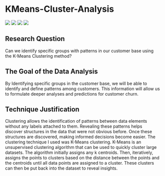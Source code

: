 # KMeans-Cluster-Analysis

[![](https://img.shields.io/badge/Python-blue?style=for-the-badge)](https://github.com/hamzamohdzubair/redant)
[![](https://img.shields.io/badge/KMeans-blueviolet?style=for-the-badge)](https://hamzamohdzubair.github.io/redant/)
[![](https://img.shields.io/badge/SilhoutteVisualizer-yellow?style=for-the-badge)](https://docs.rs/crate/redant/latest)
[![](https://img.shields.io/badge/KElbowVisualizer-orange?style=for-the-badge)](https://crates.io/crates/redant)


## Research Question

Can we identify specific groups with patterns in our customer base using the K-Means Clustering method?

## The Goal of the Data Analysis

By Identifying specific groups in the customer base, we will be able to identify and define patterns among customers. This information will allow us to formulate deeper analyses and predictions for customer churn.

## Technique Justification
Clustering allows the identification of patterns between data elements without any labels attached to them. Revealing these patterns helps discover structures in the data that were not obvious before. Once these structures are discovered, making informed decisions become easier.
The clustering technique I used was K-Means clustering. K-Means is an unsupervised clustering algorithm that can be used to quickly cluster large datasets. The algorithm initially assigns any k centroids. Then, iteratively, assigns the points to clusters based on the distance between the points and the centroids until all data points are assigned to a cluster. These clusters can then be put back into the dataset to reveal insights.

